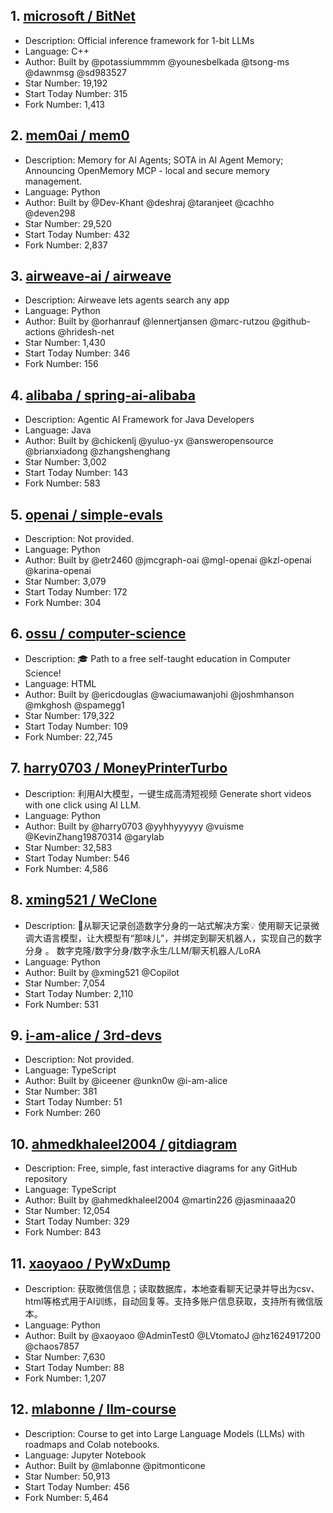 ## 1. [microsoft / BitNet](https://github.com/microsoft/BitNet)
- Description: Official inference framework for 1-bit LLMs
- Language: C++
- Author: Built by @potassiummmm @younesbelkada @tsong-ms @dawnmsg @sd983527
- Star Number: 19,192
- Start Today Number: 315
- Fork Number: 1,413

## 2. [mem0ai / mem0](https://github.com/mem0ai/mem0)
- Description: Memory for AI Agents; SOTA in AI Agent Memory; Announcing OpenMemory MCP - local and secure memory management.
- Language: Python
- Author: Built by @Dev-Khant @deshraj @taranjeet @cachho @deven298
- Star Number: 29,520
- Start Today Number: 432
- Fork Number: 2,837

## 3. [airweave-ai / airweave](https://github.com/airweave-ai/airweave)
- Description: Airweave lets agents search any app
- Language: Python
- Author: Built by @orhanrauf @lennertjansen @marc-rutzou @github-actions @hridesh-net
- Star Number: 1,430
- Start Today Number: 346
- Fork Number: 156

## 4. [alibaba / spring-ai-alibaba](https://github.com/alibaba/spring-ai-alibaba)
- Description: Agentic AI Framework for Java Developers
- Language: Java
- Author: Built by @chickenlj @yuluo-yx @answeropensource @brianxiadong @zhangshenghang
- Star Number: 3,002
- Start Today Number: 143
- Fork Number: 583

## 5. [openai / simple-evals](https://github.com/openai/simple-evals)
- Description: Not provided.
- Language: Python
- Author: Built by @etr2460 @jmcgraph-oai @mgl-openai @kzl-openai @karina-openai
- Star Number: 3,079
- Start Today Number: 172
- Fork Number: 304

## 6. [ossu / computer-science](https://github.com/ossu/computer-science)
- Description: 🎓 Path to a free self-taught education in Computer Science!
- Language: HTML
- Author: Built by @ericdouglas @waciumawanjohi @joshmhanson @mkghosh @spamegg1
- Star Number: 179,322
- Start Today Number: 109
- Fork Number: 22,745

## 7. [harry0703 / MoneyPrinterTurbo](https://github.com/harry0703/MoneyPrinterTurbo)
- Description: 利用AI大模型，一键生成高清短视频 Generate short videos with one click using AI LLM.
- Language: Python
- Author: Built by @harry0703 @yyhhyyyyyy @vuisme @KevinZhang19870314 @garylab
- Star Number: 32,583
- Start Today Number: 546
- Fork Number: 4,586

## 8. [xming521 / WeClone](https://github.com/xming521/WeClone)
- Description: 🚀从聊天记录创造数字分身的一站式解决方案💡 使用聊天记录微调大语言模型，让大模型有“那味儿”，并绑定到聊天机器人，实现自己的数字分身 
。 数字克隆/数字分身/数字永生/LLM/聊天机器人/LoRA
- Language: Python
- Author: Built by @xming521 @Copilot
- Star Number: 7,054
- Start Today Number: 2,110
- Fork Number: 531

## 9. [i-am-alice / 3rd-devs](https://github.com/i-am-alice/3rd-devs)
- Description: Not provided.
- Language: TypeScript
- Author: Built by @iceener @unkn0w @i-am-alice
- Star Number: 381
- Start Today Number: 51
- Fork Number: 260

## 10. [ahmedkhaleel2004 / gitdiagram](https://github.com/ahmedkhaleel2004/gitdiagram)
- Description: Free, simple, fast interactive diagrams for any GitHub repository
- Language: TypeScript
- Author: Built by @ahmedkhaleel2004 @martin226 @jasminaaa20
- Star Number: 12,054
- Start Today Number: 329
- Fork Number: 843

## 11. [xaoyaoo / PyWxDump](https://github.com/xaoyaoo/PyWxDump)
- Description: 获取微信信息；读取数据库，本地查看聊天记录并导出为csv、html等格式用于AI训练，自动回复等。支持多账户信息获取，支持所有微信版本。   
- Language: Python
- Author: Built by @xaoyaoo @AdminTest0 @LVtomatoJ @hz1624917200 @chaos7857
- Star Number: 7,630
- Start Today Number: 88
- Fork Number: 1,207

## 12. [mlabonne / llm-course](https://github.com/mlabonne/llm-course)
- Description: Course to get into Large Language Models (LLMs) with roadmaps and Colab notebooks.
- Language: Jupyter Notebook
- Author: Built by @mlabonne @pitmonticone
- Star Number: 50,913
- Start Today Number: 456
- Fork Number: 5,464